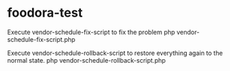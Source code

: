 # foodora-test

Execute vendor-schedule-fix-script to fix the problem
php vendor-schedule-fix-script.php

Execute vendor-schedule-rollback-script to restore everything again to the normal state.
php vendor-schedule-rollback-script.php